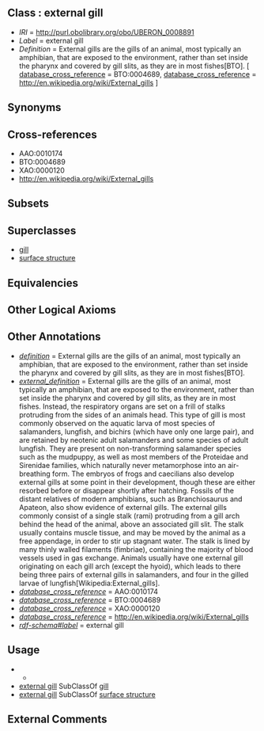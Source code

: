 
## Class : external gill

 * *IRI* = http://purl.obolibrary.org/obo/UBERON_0008891
 * *Label* = external gill
 * *Definition* = External gills are the gills of an animal, most typically an amphibian, that are exposed to the environment, rather than set inside the pharynx and covered by gill slits, as they are in most fishes[BTO]. [ [database_cross_reference](../../ef/oboInOwl#hasDbXref.md) = BTO:0004689, [database_cross_reference](../../ef/oboInOwl#hasDbXref.md) = http://en.wikipedia.org/wiki/External_gills ]

## Synonyms


## Cross-references

 * AAO:0010174
 * BTO:0004689
 * XAO:0000120
 * http://en.wikipedia.org/wiki/External_gills

## Subsets


## Superclasses

 * [gill](../../UBERON/35/UBERON_0002535.md)
 * [surface structure](../../UBERON/02/UBERON_0003102.md)

## Equivalencies


## Other Logical Axioms


## Other Annotations

 * *[definition](../../IAO/15/IAO_0000115.md)* = External gills are the gills of an animal, most typically an amphibian, that are exposed to the environment, rather than set inside the pharynx and covered by gill slits, as they are in most fishes[BTO].
 * *[external_definition](../../UBPROP/01/UBPROP_0000001.md)* = External gills are the gills of an animal, most typically an amphibian, that are exposed to the environment, rather than set inside the pharynx and covered by gill slits, as they are in most fishes. Instead, the respiratory organs are set on a frill of stalks protruding from the sides of an animals head. This type of gill is most commonly observed on the aquatic larva of most species of salamanders, lungfish, and bichirs (which have only one large pair), and are retained by neotenic adult salamanders and some species of adult lungfish. They are present on non-transforming salamander species such as the mudpuppy, as well as most members of the Proteidae and Sirenidae families, which naturally never metamorphose into an air-breathing form. The embryos of frogs and caecilians also develop external gills at some point in their development, though these are either resorbed before or disappear shortly after hatching. Fossils of the distant relatives of modern amphibians, such as Branchiosaurus and Apateon, also show evidence of external gills. The external gills commonly consist of a single stalk (rami) protruding from a gill arch behind the head of the animal, above an associated gill slit. The stalk usually contains muscle tissue, and may be moved by the animal as a free appendage, in order to stir up stagnant water. The stalk is lined by many thinly walled filaments (fimbriae), containing the majority of blood vessels used in gas exchange. Animals usually have one external gill originating on each gill arch (except the hyoid), which leads to there being three pairs of external gills in salamanders, and four in the gilled larvae of lungfish[Wikipedia:External_gills].
 * *[database_cross_reference](../../ef/oboInOwl#hasDbXref.md)* = AAO:0010174
 * *[database_cross_reference](../../ef/oboInOwl#hasDbXref.md)* = BTO:0004689
 * *[database_cross_reference](../../ef/oboInOwl#hasDbXref.md)* = XAO:0000120
 * *[database_cross_reference](../../ef/oboInOwl#hasDbXref.md)* = http://en.wikipedia.org/wiki/External_gills
 * *[rdf-schema#label](../../el/rdf-schema#label.md)* = external gill

## Usage

 * -
 * [external gill](../../UBERON/91/UBERON_0008891.md) SubClassOf [gill](../../UBERON/35/UBERON_0002535.md)
 * [external gill](../../UBERON/91/UBERON_0008891.md) SubClassOf [surface structure](../../UBERON/02/UBERON_0003102.md)

## External Comments

